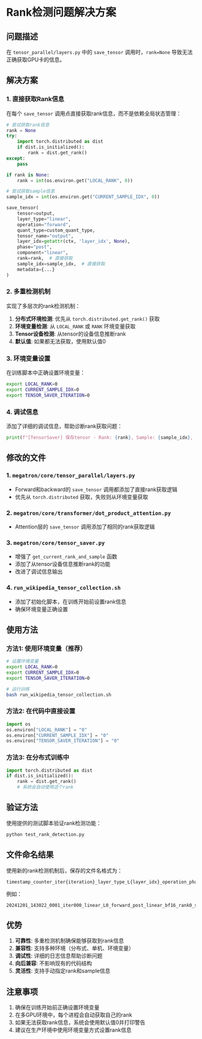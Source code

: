 # Rank检测问题解决方案

## 问题描述
在 `tensor_parallel/layers.py` 中的 `save_tensor` 调用时，`rank=None` 导致无法正确获取GPU卡的信息。

## 解决方案

### 1. 直接获取Rank信息
在每个 `save_tensor` 调用点直接获取rank信息，而不是依赖全局状态管理：

```python
# 尝试获取rank信息
rank = None
try:
    import torch.distributed as dist
    if dist.is_initialized():
        rank = dist.get_rank()
except:
    pass

if rank is None:
    rank = int(os.environ.get("LOCAL_RANK", 0))

# 尝试获取sample信息
sample_idx = int(os.environ.get("CURRENT_SAMPLE_IDX", 0))

save_tensor(
    tensor=output,
    layer_type="linear",
    operation="forward",
    quant_type=custom_quant_type,
    tensor_name="output",
    layer_idx=getattr(ctx, 'layer_idx', None),
    phase="post",
    component="linear",
    rank=rank,  # 直接获取
    sample_idx=sample_idx,  # 直接获取
    metadata={...}
)
```

### 2. 多重检测机制
实现了多层次的rank检测机制：

1. **分布式环境检测**: 优先从 `torch.distributed.get_rank()` 获取
2. **环境变量检测**: 从 `LOCAL_RANK` 或 `RANK` 环境变量获取
3. **Tensor设备检测**: 从tensor的设备信息推断rank
4. **默认值**: 如果都无法获取，使用默认值0

### 3. 环境变量设置
在训练脚本中正确设置环境变量：

```bash
export LOCAL_RANK=0
export CURRENT_SAMPLE_IDX=0
export TENSOR_SAVER_ITERATION=0
```

### 4. 调试信息
添加了详细的调试信息，帮助诊断rank获取问题：

```python
print(f"[TensorSaver] 保存tensor - Rank: {rank}, Sample: {sample_idx}, Layer: {layer_type}, Operation: {operation}")
```

## 修改的文件

### 1. `megatron/core/tensor_parallel/layers.py`
- Forward和backward的 `save_tensor` 调用都添加了直接rank获取逻辑
- 优先从 `torch.distributed` 获取，失败则从环境变量获取

### 2. `megatron/core/transformer/dot_product_attention.py`
- Attention层的 `save_tensor` 调用添加了相同的rank获取逻辑

### 3. `megatron/core/tensor_saver.py`
- 增强了 `get_current_rank_and_sample` 函数
- 添加了从tensor设备信息推断rank的功能
- 改进了调试信息输出

### 4. `run_wikipedia_tensor_collection.sh`
- 添加了初始化脚本，在训练开始前设置rank信息
- 确保环境变量正确设置

## 使用方法

### 方法1: 使用环境变量（推荐）
```bash
# 设置环境变量
export LOCAL_RANK=0
export CURRENT_SAMPLE_IDX=0
export TENSOR_SAVER_ITERATION=0

# 运行训练
bash run_wikipedia_tensor_collection.sh
```

### 方法2: 在代码中直接设置
```python
import os
os.environ["LOCAL_RANK"] = "0"
os.environ["CURRENT_SAMPLE_IDX"] = "0"
os.environ["TENSOR_SAVER_ITERATION"] = "0"
```

### 方法3: 在分布式训练中
```python
import torch.distributed as dist
if dist.is_initialized():
    rank = dist.get_rank()
    # 系统会自动使用这个rank
```

## 验证方法

使用提供的测试脚本验证rank检测功能：

```bash
python test_rank_detection.py
```

## 文件命名结果

使用新的rank检测机制后，保存的文件名格式为：
```
timestamp_counter_iter{iteration}_layer_type_L{layer_idx}_operation_phase_component_quant_type_rank{rank}_sample{sample_idx}_tensor_name.pt
```

例如：
```
20241201_143022_0001_iter000_linear_L0_forward_post_linear_bf16_rank0_sample0_output.pt
```

## 优势

1. **可靠性**: 多重检测机制确保能够获取到rank信息
2. **兼容性**: 支持多种环境（分布式、单机、环境变量）
3. **调试性**: 详细的日志信息帮助诊断问题
4. **向后兼容**: 不影响现有的代码结构
5. **灵活性**: 支持手动指定rank和sample信息

## 注意事项

1. 确保在训练开始前正确设置环境变量
2. 在多GPU环境中，每个进程会自动获取自己的rank
3. 如果无法获取rank信息，系统会使用默认值0并打印警告
4. 建议在生产环境中使用环境变量方式设置rank信息
